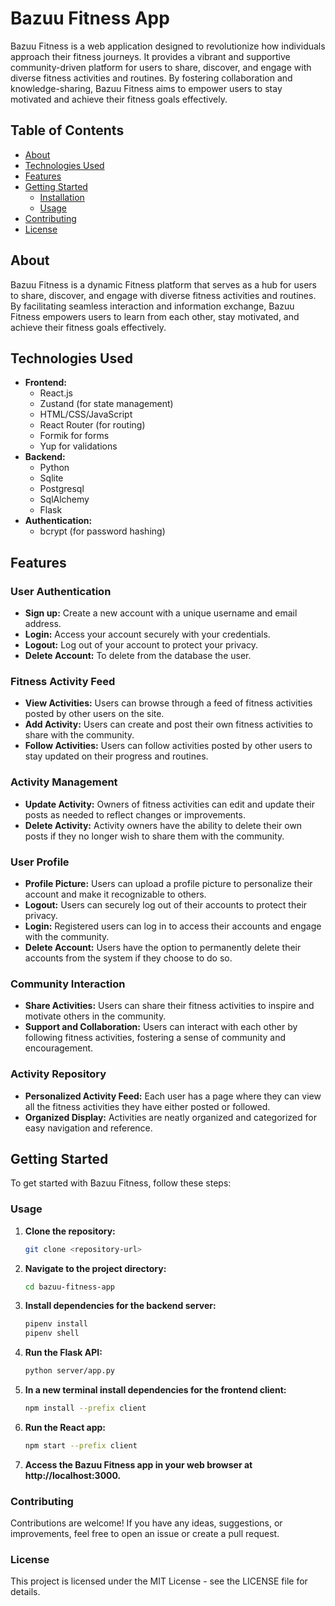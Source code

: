 # Bazuu Fitness App

Bazuu Fitness is a web application designed to revolutionize how individuals approach their fitness journeys. It provides a vibrant and supportive community-driven platform for users to share, discover, and engage with diverse fitness activities and routines. By fostering collaboration and knowledge-sharing, Bazuu Fitness aims to empower users to stay motivated and achieve their fitness goals effectively.

## Table of Contents

- [About](#about)
- [Technologies Used](#technologies-used)
- [Features](#features)
- [Getting Started](#getting-started)
  - [Installation](#installation)
  - [Usage](#usage)
- [Contributing](#contributing)
- [License](#license)

## About

Bazuu Fitness is a dynamic Fitness platform that serves as a hub for users to share, discover, and engage with diverse fitness activities and routines. By facilitating seamless interaction and information exchange, Bazuu Fitness empowers users to learn from each other, stay motivated, and achieve their fitness goals effectively.

## Technologies Used

- **Frontend:**
  - React.js
  - Zustand (for state management)
  - HTML/CSS/JavaScript
  - React Router (for routing)
  - Formik for forms
  - Yup for validations
- **Backend:**
  - Python
  - Sqlite
  - Postgresql
  - SqlAlchemy
  - Flask
- **Authentication:**
  - bcrypt (for password hashing)

## Features

### User Authentication

- **Sign up:** Create a new account with a unique username and email address.
- **Login:** Access your account securely with your credentials.
- **Logout:** Log out of your account to protect your privacy.
- **Delete Account:** To delete from the database the user.

### Fitness Activity Feed

- **View Activities:** Users can browse through a feed of fitness activities posted by other users on the site.
- **Add Activity:** Users can create and post their own fitness activities to share with the community.
- **Follow Activities:** Users can follow activities posted by other users to stay updated on their progress and routines.

### Activity Management

- **Update Activity:** Owners of fitness activities can edit and update their posts as needed to reflect changes or improvements.
- **Delete Activity:** Activity owners have the ability to delete their own posts if they no longer wish to share them with the community.

### User Profile

- **Profile Picture:** Users can upload a profile picture to personalize their account and make it recognizable to others.
- **Logout:** Users can securely log out of their accounts to protect their privacy.
- **Login:** Registered users can log in to access their accounts and engage with the community.
- **Delete Account:** Users have the option to permanently delete their accounts from the system if they choose to do so.

### Community Interaction

- **Share Activities:** Users can share their fitness activities to inspire and motivate others in the community.
- **Support and Collaboration:** Users can interact with each other by following fitness activities, fostering a sense of community and encouragement.

### Activity Repository

- **Personalized Activity Feed:** Each user has a page where they can view all the fitness activities they have either posted or followed.
- **Organized Display:** Activities are neatly organized and categorized for easy navigation and reference.

## Getting Started

To get started with Bazuu Fitness, follow these steps:


### Usage

1. **Clone the repository:**

    ```bash
    git clone <repository-url>
    ```

2. **Navigate to the project directory:**

    ```bash
    cd bazuu-fitness-app
    ```

3. **Install dependencies for the backend server:**

    ```bash
    pipenv install
    pipenv shell
    ```

4. **Run the Flask API:**

    ```bash
    python server/app.py
    ```

5. **In a new terminal install dependencies for the frontend client:**

    ```bash
    npm install --prefix client
    ```

6. **Run the React app:**

    ```bash
    npm start --prefix client
    ```

7. **Access the Bazuu Fitness app in your web browser at http://localhost:3000.**

### Contributing

Contributions are welcome! If you have any ideas, suggestions, or improvements, feel free to open an issue or create a pull request.

### License

This project is licensed under the MIT License - see the LICENSE file for details.
